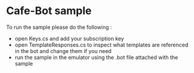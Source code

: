 ﻿# Cafe-Bot sample


To run the sample please do the following : 

  - open Keys.cs and add your subscription key
  - open TemplateResponses.cs to inspect what templates are referenced in the bot and change them if you need
  - run the sample in the emulator using the .bot file attached with the sample